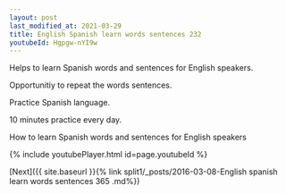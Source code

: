 ```yaml
---
layout: post
last_modified_at: 2021-03-29
title: English Spanish learn words sentences 232 
youtubeId: Hgpgw-nYI9w
---
```

 
 
Helps to learn Spanish words and sentences for English speakers.

Opportunitiy to repeat the words sentences. 

Practice Spanish language. 
 
10 minutes practice every day. 
 
How to learn Spanish words and sentences for English speakers 
 
{% include youtubePlayer.html id=page.youtubeId %}
 
 
[Next]({{ site.baseurl }}{% link  split1/_posts/2016-03-08-English spanish learn words sentences 365 .md%})
 
